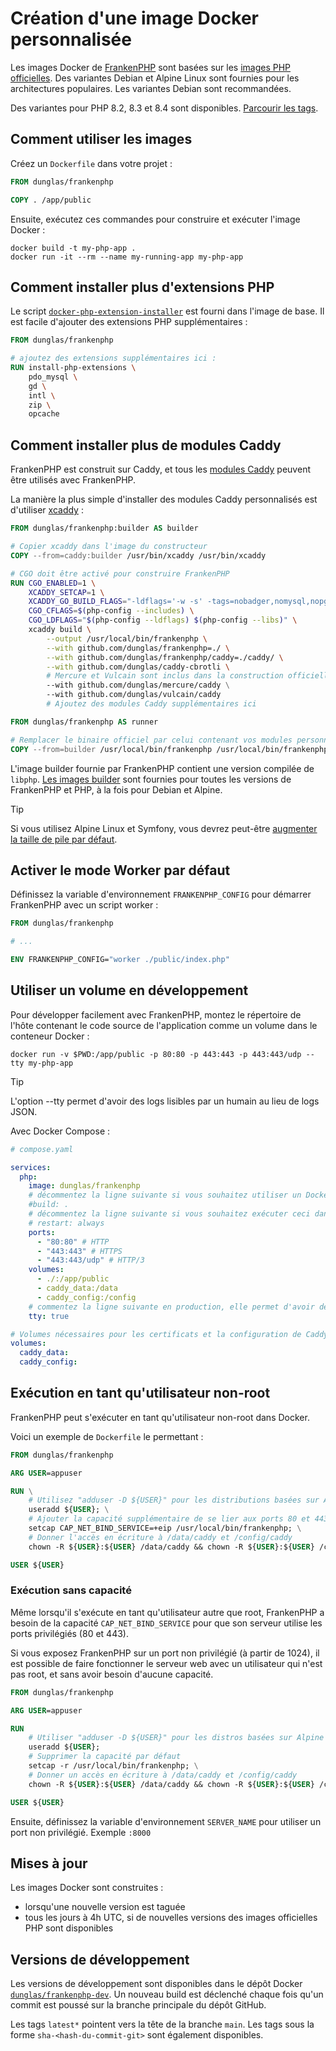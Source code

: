 # Création d'une image Docker personnalisée

Les images Docker de [FrankenPHP](https://hub.docker.com/r/dunglas/frankenphp) sont basées sur les [images PHP officielles](https://hub.docker.com/_/php/). Des variantes Debian et Alpine Linux sont fournies pour les architectures populaires. Les variantes Debian sont recommandées.

Des variantes pour PHP 8.2, 8.3 et 8.4 sont disponibles. [Parcourir les tags](https://hub.docker.com/r/dunglas/frankenphp/tags).

## Comment utiliser les images

Créez un `Dockerfile` dans votre projet :

```dockerfile
FROM dunglas/frankenphp

COPY . /app/public
```

Ensuite, exécutez ces commandes pour construire et exécuter l'image Docker :

```console
docker build -t my-php-app .
docker run -it --rm --name my-running-app my-php-app
```

## Comment installer plus d'extensions PHP

Le script [`docker-php-extension-installer`](https://github.com/mlocati/docker-php-extension-installer) est fourni dans l'image de base.
Il est facile d'ajouter des extensions PHP supplémentaires :

```dockerfile
FROM dunglas/frankenphp

# ajoutez des extensions supplémentaires ici :
RUN install-php-extensions \
	pdo_mysql \
	gd \
	intl \
	zip \
	opcache
```

## Comment installer plus de modules Caddy

FrankenPHP est construit sur Caddy, et tous les [modules Caddy](https://caddyserver.com/docs/modules/) peuvent être utilisés avec FrankenPHP.

La manière la plus simple d'installer des modules Caddy personnalisés est d'utiliser [xcaddy](https://github.com/caddyserver/xcaddy) :

```dockerfile
FROM dunglas/frankenphp:builder AS builder

# Copier xcaddy dans l'image du constructeur
COPY --from=caddy:builder /usr/bin/xcaddy /usr/bin/xcaddy

# CGO doit être activé pour construire FrankenPHP
RUN CGO_ENABLED=1 \
    XCADDY_SETCAP=1 \
    XCADDY_GO_BUILD_FLAGS="-ldflags='-w -s' -tags=nobadger,nomysql,nopgx" \
    CGO_CFLAGS=$(php-config --includes) \
    CGO_LDFLAGS="$(php-config --ldflags) $(php-config --libs)" \
    xcaddy build \
        --output /usr/local/bin/frankenphp \
        --with github.com/dunglas/frankenphp=./ \
        --with github.com/dunglas/frankenphp/caddy=./caddy/ \
        --with github.com/dunglas/caddy-cbrotli \
        # Mercure et Vulcain sont inclus dans la construction officielle, mais n'hésitez pas à les retirer
        --with github.com/dunglas/mercure/caddy \
        --with github.com/dunglas/vulcain/caddy
        # Ajoutez des modules Caddy supplémentaires ici

FROM dunglas/frankenphp AS runner

# Remplacer le binaire officiel par celui contenant vos modules personnalisés
COPY --from=builder /usr/local/bin/frankenphp /usr/local/bin/frankenphp
```

L'image builder fournie par FrankenPHP contient une version compilée de `libphp`.
[Les images builder](https://hub.docker.com/r/dunglas/frankenphp/tags?name=builder) sont fournies pour toutes les versions de FrankenPHP et PHP, à la fois pour Debian et Alpine.

> [!TIP]
>
> Si vous utilisez Alpine Linux et Symfony,
> vous devrez peut-être [augmenter la taille de pile par défaut](compile.md#utiliser-xcaddy).

## Activer le mode Worker par défaut

Définissez la variable d'environnement `FRANKENPHP_CONFIG` pour démarrer FrankenPHP avec un script worker :

```dockerfile
FROM dunglas/frankenphp

# ...

ENV FRANKENPHP_CONFIG="worker ./public/index.php"
```

## Utiliser un volume en développement

Pour développer facilement avec FrankenPHP, montez le répertoire de l'hôte contenant le code source de l'application comme un volume dans le conteneur Docker :

```console
docker run -v $PWD:/app/public -p 80:80 -p 443:443 -p 443:443/udp --tty my-php-app
```

> [!TIP]
>
> L'option --tty permet d'avoir des logs lisibles par un humain au lieu de logs JSON.

Avec Docker Compose :

```yaml
# compose.yaml

services:
  php:
    image: dunglas/frankenphp
    # décommentez la ligne suivante si vous souhaitez utiliser un Dockerfile personnalisé
    #build: .
    # décommentez la ligne suivante si vous souhaitez exécuter ceci dans un environnement de production
    # restart: always
    ports:
      - "80:80" # HTTP
      - "443:443" # HTTPS
      - "443:443/udp" # HTTP/3
    volumes:
      - ./:/app/public
      - caddy_data:/data
      - caddy_config:/config
    # commentez la ligne suivante en production, elle permet d'avoir de beaux logs lisibles en dev
    tty: true

# Volumes nécessaires pour les certificats et la configuration de Caddy
volumes:
  caddy_data:
  caddy_config:
```

## Exécution en tant qu'utilisateur non-root

FrankenPHP peut s'exécuter en tant qu'utilisateur non-root dans Docker.

Voici un exemple de `Dockerfile` le permettant :

```dockerfile
FROM dunglas/frankenphp

ARG USER=appuser

RUN \
	# Utilisez "adduser -D ${USER}" pour les distributions basées sur Alpine
	useradd ${USER}; \
	# Ajouter la capacité supplémentaire de se lier aux ports 80 et 443
	setcap CAP_NET_BIND_SERVICE=+eip /usr/local/bin/frankenphp; \
	# Donner l'accès en écriture à /data/caddy et /config/caddy
	chown -R ${USER}:${USER} /data/caddy && chown -R ${USER}:${USER} /config/caddy

USER ${USER}
```

### Exécution sans capacité

Même lorsqu'il s'exécute en tant qu'utilisateur autre que root, FrankenPHP a besoin de la capacité `CAP_NET_BIND_SERVICE`
pour que son serveur utilise les ports privilégiés (80 et 443).

Si vous exposez FrankenPHP sur un port non privilégié (à partir de 1024), il est possible de faire fonctionner le serveur web avec un utilisateur qui n'est pas root, et sans avoir besoin d'aucune capacité.

```dockerfile
FROM dunglas/frankenphp

ARG USER=appuser

RUN
	# Utiliser "adduser -D ${USER}" pour les distros basées sur Alpine
	useradd ${USER};
	# Supprimer la capacité par défaut
	setcap -r /usr/local/bin/frankenphp; \
	# Donner un accès en écriture à /data/caddy et /config/caddy
	chown -R ${USER}:${USER} /data/caddy && chown -R ${USER}:${USER} /config/caddy

USER ${USER}
```

Ensuite, définissez la variable d'environnement `SERVER_NAME` pour utiliser un port non privilégié.
Exemple `:8000`

## Mises à jour

Les images Docker sont construites :

* lorsqu'une nouvelle version est taguée
* tous les jours à 4h UTC, si de nouvelles versions des images officielles PHP sont disponibles

## Versions de développement

Les versions de développement sont disponibles dans le dépôt Docker [`dunglas/frankenphp-dev`](https://hub.docker.com/repository/docker/dunglas/frankenphp-dev). Un nouveau build est déclenché chaque fois qu'un commit est poussé sur la branche principale du dépôt GitHub.

Les tags `latest*` pointent vers la tête de la branche `main`.
Les tags sous la forme `sha-<hash-du-commit-git>` sont également disponibles.
